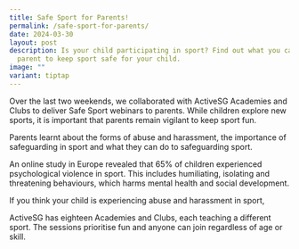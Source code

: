 ```yaml
---
title: Safe Sport for Parents!
permalink: /safe-sport-for-parents/
date: 2024-03-30
layout: post
description: Is your child participating in sport? Find out what you can do as a
  parent to keep sport safe for your child.
image: ""
variant: tiptap
---
```

<p>Over the last two weekends, we collaborated with ActiveSG Academies and
Clubs to deliver Safe Sport webinars to parents. While children explore
new sports, it is important that parents remain vigilant to keep sport
fun.</p>
<p></p>
<p>Parents learnt about the forms of abuse and harassment, the importance
of safeguarding in sport and what they can do to safeguarding sport.</p>
<p></p>
<p>An online study in Europe revealed that 65% of children experienced psychological
violence in sport. This includes humiliating, isolating and threatening
behaviours, which harms mental health and social development.</p>
<p></p>
<p>If you think your child is experiencing abuse and harassment in sport,</p>
<p></p>
<p>ActiveSG has eighteen Academies and Clubs, each teaching a different sport.
The sessions prioritise fun and anyone can join regardless of age or skill.</p>